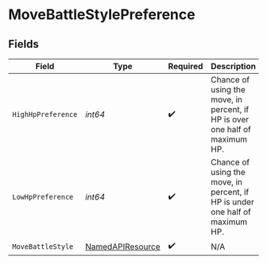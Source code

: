# MoveBattleStylePreference


## Fields

| Field                                                                        | Type                                                                         | Required                                                                     | Description                                                                  |
| ---------------------------------------------------------------------------- | ---------------------------------------------------------------------------- | ---------------------------------------------------------------------------- | ---------------------------------------------------------------------------- |
| `HighHpPreference`                                                           | *int64*                                                                      | :heavy_check_mark:                                                           | Chance of using the move, in percent, if HP is over one half of maximum HP.  |
| `LowHpPreference`                                                            | *int64*                                                                      | :heavy_check_mark:                                                           | Chance of using the move, in percent, if HP is under one half of maximum HP. |
| `MoveBattleStyle`                                                            | [NamedAPIResource](../../models/shared/namedapiresource.md)                  | :heavy_check_mark:                                                           | N/A                                                                          |